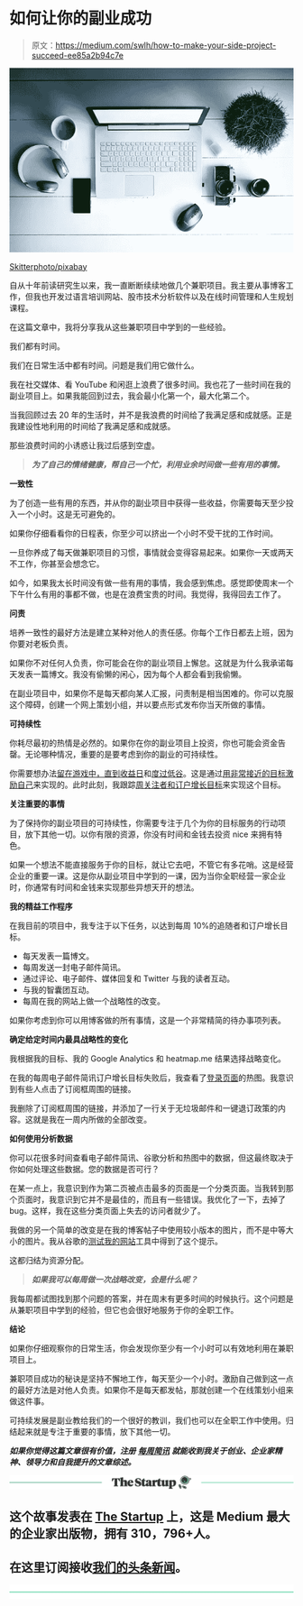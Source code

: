 # 如何让你的副业成功

> 原文：<https://medium.com/swlh/how-to-make-your-side-project-succeed-ee85a2b94c7e>

![](img/2e2f1d7ff193b65d576fca37d5444fdd.png)

[Skitterphoto/pixabay](https://pixabay.com/en/computer-laptop-work-place-camera-2982270/)

自从十年前读研究生以来，我一直断断续续地做几个兼职项目。我主要从事博客工作，但我也开发过语言培训网站、股市技术分析软件以及在线时间管理和人生规划课程。

在这篇文章中，我将分享我从这些兼职项目中学到的一些经验。

我们都有时间。

我们在日常生活中都有时间。问题是我们用它做什么。

我在社交媒体、看 YouTube 和闲逛上浪费了很多时间。我也花了一些时间在我的副业项目上。如果我能回到过去，我会最小化第一个，最大化第二个。

当我回顾过去 20 年的生活时，并不是我浪费的时间给了我满足感和成就感。正是我建设性地利用的时间给了我满足感和成就感。

那些浪费时间的小诱惑让我过后感到空虚。

> ***为了自己的情绪健康，帮自己一个忙，利用业余时间做一些有用的事情。***

**一致性**

为了创造一些有用的东西，并从你的副业项目中获得一些收益，你需要每天至少投入一个小时。这是无可避免的。

如果你仔细看看你的日程表，你至少可以挤出一个小时不受干扰的工作时间。

一旦你养成了每天做兼职项目的习惯，事情就会变得容易起来。如果你一天或两天不工作，你甚至会想念它。

如今，如果我太长时间没有做一些有用的事情，我会感到焦虑。感觉即使周末一个下午什么有用的事都不做，也是在浪费宝贵的时间。我觉得，我得回去工作了。

**问责**

培养一致性的最好方法是建立某种对他人的责任感。你每个工作日都去上班，因为你要对老板负责。

如果你不对任何人负责，你可能会在你的副业项目上懈怠。这就是为什么我承诺每天发表一篇博文。我没有偷懒的闲心，因为每个人都会看到我偷懒。

在副业项目中，如果你不是每天都向某人汇报，问责制是相当困难的。你可以克服这个障碍，创建一个网上策划小组，并以要点形式发布你当天所做的事情。

**可持续性**

你耗尽最初的热情是必然的。如果你在你的副业项目上投资，你也可能会资金告罄。无论哪种情况，重要的是要考虑到你的副业的可持续性。

你需要想办法[留在游戏中，直到收益日](https://ideavisionaction.com/entrepreneurship/how-to-stay-in-the-game-until-the-payoff-day/)和[度过低谷](https://ideavisionaction.com/entrepreneurship/how-to-go-through-a-dip-when-your-initial-enthusiasm-fades/)。这是通过[用非常接近的目标激励自己](https://ideavisionaction.com/entrepreneurship/how-to-motivate-yourself-to-the-level-of-obsession/)来实现的。此时此刻，我跟踪[周关注者和订户增长目标](https://ideavisionaction.com/personal-development/how-i-use-growth-metrics-to-optimize-the-stats-of-my-blog-and-email-newsletter/)来实现这个目标。

**关注重要的事情**

为了保持你的副业项目的可持续性，你需要专注于几个为你的目标服务的行动项目，放下其他一切。以你有限的资源，你没有时间和金钱去投资 nice 来拥有特色。

如果一个想法不能直接服务于你的目标，就让它去吧，不管它有多花哨。这是经营企业的重要一课。这是你从副业项目中学到的一课，因为当你全职经营一家企业时，你通常有时间和金钱来实现那些异想天开的想法。

**我的精益工作程序**

在我目前的项目中，我专注于以下任务，以达到每周 10%的追随者和订户增长目标。

*   每天发表一篇博文。
*   每周发送一封电子邮件简讯。
*   通过评论、电子邮件、媒体回复和 Twitter 与我的读者互动。
*   与我的智囊团互动。
*   每周在我的网站上做一个战略性的改变。

如果你考虑到你可以用博客做的所有事情，这是一个非常精简的待办事项列表。

**确定给定时间内最具战略性的变化**

我根据我的目标、我的 Google Analytics 和 heatmap.me 结果选择战略变化。

在我的每周电子邮件简讯订户增长目标失败后，我查看了[登录页面](https://ideavisionaction.com/email-newsletter/)的热图。我意识到有些人点击了订阅框周围的链接。

我删除了订阅框周围的链接，并添加了一行关于无垃圾邮件和一键退订政策的内容。这就是我在一周内所做的全部改变。

**如何使用分析数据**

你可以花很多时间查看电子邮件简讯、谷歌分析和热图中的数据，但这最终取决于你如何处理这些数据。您的数据是否可行？

在某一点上，我意识到作为第二页被点击最多的页面是一个分类页面。当我转到那个页面时，我意识到它并不是最佳的，而且有一些错误。我优化了一下，去掉了 bug。这样，我在这些分类页面上失去的访问者就少了。

我做的另一个简单的改变是在我的博客帖子中使用较小版本的图片，而不是中等大小的图片。我从谷歌的[测试我的网站](https://testmysite.withgoogle.com/intl/en-gb)工具中得到了这个提示。

这都归结为资源分配。

> ***如果我可以每周做一次战略改变，会是什么呢？***

我每周都试图找到那个问题的答案，并在周末有更多时间的时候执行。这个问题是从兼职项目中学到的经验，但它也会很好地服务于你的全职工作。

**结论**

如果你仔细观察你的日常生活，你会发现你至少有一个小时可以有效地利用在兼职项目上。

兼职项目成功的秘诀是坚持不懈地工作，每天至少一个小时。激励自己做到这一点的最好方法是对他人负责。如果你不是每天都发帖，那就创建一个在线策划小组来做这件事。

可持续发展是副业教给我们的一个很好的教训，我们也可以在全职工作中使用。归结起来就是专注于重要的事情，放下其他一切。

***如果你觉得这篇文章很有价值，注册*** [***每周简讯***](https://ideavisionaction.com/email-newsletter/) ***就能收到我关于创业、企业家精神、领导力和自我提升的文章综述。***

[![](img/308a8d84fb9b2fab43d66c117fcc4bb4.png)](https://medium.com/swlh)

## 这个故事发表在 [The Startup](https://medium.com/swlh) 上，这是 Medium 最大的企业家出版物，拥有 310，796+人。

## 在这里订阅接收[我们的头条新闻](http://growthsupply.com/the-startup-newsletter/)。

[![](img/b0164736ea17a63403e660de5dedf91a.png)](https://medium.com/swlh)